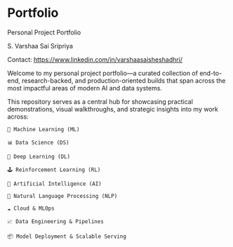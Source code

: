 # Portfolio
Personal Project Portfolio

S. Varshaa Sai Sripriya

Contact: https://www.linkedin.com/in/varshaasaisheshadhri/

Welcome to my personal project portfolio—a curated collection of end-to-end, research-backed, and production-oriented builds that span across the most impactful areas of modern AI and data systems.

This repository serves as a central hub for showcasing practical demonstrations, visual walkthroughs, and strategic insights into my work across:

    🧠 Machine Learning (ML)

    📊 Data Science (DS)

    🤖 Deep Learning (DL)

    🕹️ Reinforcement Learning (RL)

    🧬 Artificial Intelligence (AI)

    🧩 Natural Language Processing (NLP)

    ☁️ Cloud & MLOps

    📈 Data Engineering & Pipelines

    📦 Model Deployment & Scalable Serving
